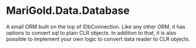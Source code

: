 <h1>MariGold.Data.Database</h1>
<p>
A small ORM built on the top of IDbConnection. Like any other ORM, it has options to convert sql to plain CLR objects. In addition to that, it is also possible to implement your own logic to convert data reader to CLR objects. 
</p>